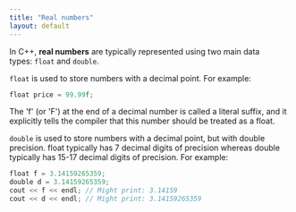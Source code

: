 ```yaml
---
title: "Real numbers"
layout: default
---
```


In C++, **real numbers** are typically represented using two main data types: `float` and `double`.

`float` is used to store numbers with a decimal point. For example:

```cpp
float price = 99.99f;
```

The 'f' (or 'F') at the end of a decimal number is called a literal suffix, and it explicitly tells the compiler that this number should be treated as a float.

`double` is used to store numbers with a decimal point, but with double precision. float typically has 7 decimal digits of precision whereas double typically has 15-17 decimal digits of precision. For example:

```cpp
float f = 3.14159265359;
double d = 3.14159265359;
cout << f << endl; // Might print: 3.14159
cout << d << endl; // Might print: 3.14159265359
```
